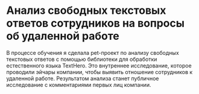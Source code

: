 # Анализ свободных текстовых ответов сотрудников на вопросы об удаленной работе

В процессе обучения я сделала pet-проект по анализу свободных текстовых ответов с помощью библиотеки для обработки естественного языка TextHero. Это внутреннее исследование, которое проводили эйчары компании, чтобы выявить отношение сотрудников к удаленной работе. Результатом анализа станет публичное исследование с комментариями первых лиц компании.

